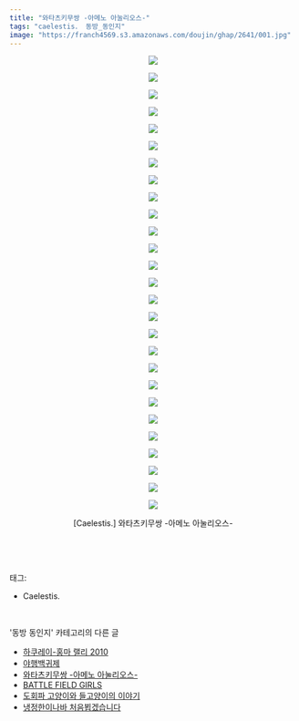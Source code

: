 ```yaml
---
title: "와타츠키무쌍 -아메노 아눌리오스-"
tags: "caelestis． 동방_동인지"
image: "https://franch4569.s3.amazonaws.com/doujin/ghap/2641/001.jpg"
---
```

<div class="article">
<p style="text-align: center; clear: none; float: none;"><img src="{{ site.imgserver2 }}/ghap/2641/001.jpg"/></p>
<p style="text-align: center; clear: none; float: none;"><img src="{{ site.imgserver2 }}/ghap/2641/002.jpg"/></p>
<p style="text-align: center; clear: none; float: none;"><img src="{{ site.imgserver2 }}/ghap/2641/003.jpg"/></p>
<p style="text-align: center; clear: none; float: none;"><img src="{{ site.imgserver2 }}/ghap/2641/004.jpg"/></p>
<p style="text-align: center; clear: none; float: none;"><img src="{{ site.imgserver2 }}/ghap/2641/005.jpg"/></p>
<p style="text-align: center; clear: none; float: none;"><img src="{{ site.imgserver2 }}/ghap/2641/006.jpg"/></p>
<p style="text-align: center; clear: none; float: none;"><img src="{{ site.imgserver2 }}/ghap/2641/007.jpg"/></p>
<p style="text-align: center; clear: none; float: none;"><img src="{{ site.imgserver2 }}/ghap/2641/008.jpg"/></p>
<p style="text-align: center; clear: none; float: none;"><img src="{{ site.imgserver2 }}/ghap/2641/009.jpg"/></p>
<p style="text-align: center; clear: none; float: none;"><img src="{{ site.imgserver2 }}/ghap/2641/010.jpg"/></p>
<p style="text-align: center; clear: none; float: none;"><img src="{{ site.imgserver2 }}/ghap/2641/011.jpg"/></p>
<p style="text-align: center; clear: none; float: none;"><img src="{{ site.imgserver2 }}/ghap/2641/012.jpg"/></p>
<p style="text-align: center; clear: none; float: none;"><img src="{{ site.imgserver2 }}/ghap/2641/013.jpg"/></p>
<p style="text-align: center; clear: none; float: none;"><img src="{{ site.imgserver2 }}/ghap/2641/014.jpg"/></p>
<p style="text-align: center; clear: none; float: none;"><img src="{{ site.imgserver2 }}/ghap/2641/015.jpg"/></p>
<p style="text-align: center; clear: none; float: none;"><img src="{{ site.imgserver2 }}/ghap/2641/016.jpg"/></p>
<p style="text-align: center; clear: none; float: none;"><img src="{{ site.imgserver2 }}/ghap/2641/017.jpg"/></p>
<p style="text-align: center; clear: none; float: none;"><img src="{{ site.imgserver2 }}/ghap/2641/018.jpg"/></p>
<p style="text-align: center; clear: none; float: none;"><img src="{{ site.imgserver2 }}/ghap/2641/019.jpg"/></p>
<p style="text-align: center; clear: none; float: none;"><img src="{{ site.imgserver2 }}/ghap/2641/020.jpg"/></p>
<p style="text-align: center; clear: none; float: none;"><img src="{{ site.imgserver2 }}/ghap/2641/021.jpg"/></p>
<p style="text-align: center; clear: none; float: none;"><img src="{{ site.imgserver2 }}/ghap/2641/022.jpg"/></p>
<p style="text-align: center; clear: none; float: none;"><img src="{{ site.imgserver2 }}/ghap/2641/023.jpg"/></p>
<p style="text-align: center; clear: none; float: none;"><img src="{{ site.imgserver2 }}/ghap/2641/024.jpg"/></p>
<p style="text-align: center; clear: none; float: none;"><img src="{{ site.imgserver2 }}/ghap/2641/025.jpg"/></p>
<p style="text-align: center; clear: none; float: none;"><img src="{{ site.imgserver2 }}/ghap/2641/026.jpg"/></p>
<p style="text-align: center; clear: none; float: none;"><img src="{{ site.imgserver2 }}/ghap/2641/027.jpg"/></p>
<p style="text-align: center; clear: none; float: none;">[Caelestis.] 와타츠키무쌍 -아메노 아눌리오스-</p>
<p><br/></p>
</div><br/>
<div class="tagTrail">
<p>태그: </p>
<ul>
<li>Caelestis.</li>
</ul>
</div><br/>
<div class="another">
<p>'동방 동인지' 카테고리의 다른 글</p>
<ul>
<li><a href="/ghap_2643">하쿠레이-홍마 랠리 2010</a></li>
<li><a href="/ghap_2642">야행백귀제</a></li>
<li><a href="/ghap_2641">와타츠키무쌍 -아메노 아눌리오스-</a></li>
<li><a href="/ghap_2640">BATTLE FIELD GIRLS</a></li>
<li><a href="/ghap_2639">도회파 고양이와 들고양이의 이야기</a></li>
<li><a href="/ghap_2638">냉정한이나바 처음뵙겠습니다</a></li>
</ul>
</div><br/>
<div class="cb_module cb_fluid">
<div class="cb_wrt cb_profile">
</div><!-- commentList close -->
</div><br/>

